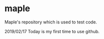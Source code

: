 # maple
Maple's repository which is used to test code.

2019/02/17
    Today is my first time to use github.
